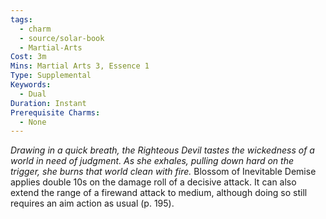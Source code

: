 ```yaml
---
tags:
  - charm
  - source/solar-book
  - Martial-Arts
Cost: 3m
Mins: Martial Arts 3, Essence 1
Type: Supplemental
Keywords:
  - Dual
Duration: Instant
Prerequisite Charms:
  - None
---
```

*Drawing in a quick breath, the Righteous Devil tastes the wickedness of a world in need of judgment. As she exhales, pulling down hard on the trigger, she burns that world clean with fire.*
Blossom of Inevitable Demise applies double 10s on the damage roll of a decisive attack. It can also extend the range of a firewand attack to medium, although doing so still requires an aim action as usual (p. 195).